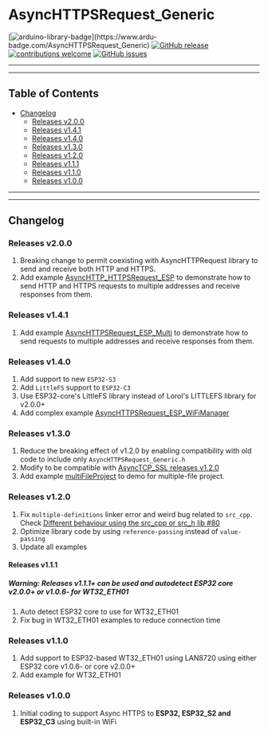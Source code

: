 # AsyncHTTPSRequest_Generic

[![arduino-library-badge](https://www.ardu-badge.com/badge/AsyncHTTPSRequest_Generic.svg?)](https://www.ardu-badge.com/AsyncHTTPSRequest_Generic)
[![GitHub release](https://img.shields.io/github/release/khoih-prog/AsyncHTTPSRequest_Generic.svg)](https://github.com/khoih-prog/AsyncHTTPSRequest_Generic/releases)
[![contributions welcome](https://img.shields.io/badge/contributions-welcome-brightgreen.svg?style=flat)](#Contributing)
[![GitHub issues](https://img.shields.io/github/issues/khoih-prog/AsyncHTTPSRequest_Generic.svg)](http://github.com/khoih-prog/AsyncHTTPSRequest_Generic/issues)

---
---

## Table of Contents

* [Changelog](#changelog)
  * [Releases v2.0.0](#releases-v200)
  * [Releases v1.4.1](#releases-v141)
  * [Releases v1.4.0](#releases-v140)
  * [Releases v1.3.0](#releases-v130)
  * [Releases v1.2.0](#releases-v120)
  * [Releases v1.1.1](#releases-v111)
  * [Releases v1.1.0](#releases-v110)
  * [Releases v1.0.0](#releases-v100)

---
---


## Changelog

### Releases v2.0.0

1. Breaking change to permit coexisting with AsyncHTTPRequest library to send and receive both HTTP and HTTPS.
1. Add example [AsyncHTTP_HTTPSRequest_ESP](https://github.com/khoih-prog/AsyncHTTPSRequest_Generic/tree/main/examples/AsyncHTTP_HTTPSRequest_ESP) to demonstrate how to send HTTP and HTTPS requests to multiple addresses and receive responses from them.

### Releases v1.4.1

1. Add example [AsyncHTTPSRequest_ESP_Multi](https://github.com/khoih-prog/AsyncHTTPSRequest_Generic/tree/main/examples/AsyncHTTPSRequest_ESP_Multi) to demonstrate how to send requests to multiple addresses and receive responses from them.


### Releases v1.4.0

1. Add support to new `ESP32-S3` 
2. Add `LittleFS` support to `ESP32-C3`
3. Use ESP32-core's LittleFS library instead of Lorol's LITTLEFS library for v2.0.0+
4. Add complex example [AsyncHTTPSRequest_ESP_WiFiManager](examples/AsyncHTTPSRequest_ESP_WiFiManager)

### Releases v1.3.0

1. Reduce the breaking effect of v1.2.0 by enabling compatibility with old code to include only `AsyncHTTPSRequest_Generic.h`
2. Modify to be compatible with [AsyncTCP_SSL releases v1.2.0](https://github.com/khoih-prog/AsyncTCP_SSL/releases/tag/v1.2.0)
3. Add example [multiFileProject](examples/multiFileProject) to demo for multiple-file project.

### Releases v1.2.0

1. Fix `multiple-definitions` linker error and weird bug related to `src_cpp`. Check [Different behaviour using the src_cpp or src_h lib #80](https://github.com/khoih-prog/ESPAsync_WiFiManager/discussions/80)
2. Optimize library code by using `reference-passing` instead of `value-passing`
3. Update all examples

#### Releases v1.1.1

##### Warning: Releases v1.1.1+ can be used and autodetect ESP32 core v2.0.0+ or v1.0.6- for WT32_ETH01

1. Auto detect ESP32 core to use for WT32_ETH01
2. Fix bug in WT32_ETH01 examples to reduce connection time

### Releases v1.1.0

1. Add support to ESP32-based WT32_ETH01 using LAN8720 using either ESP32 core v1.0.6- or core v2.0.0+
2. Add example for WT32_ETH01

### Releases v1.0.0

1. Initial coding to support Async HTTPS to **ESP32, ESP32_S2 and ESP32_C3** using built-in WiFi


